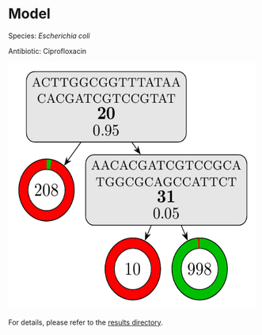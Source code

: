 
# Model

Species: *Escherichia coli*

Antibiotic: Ciprofloxacin

<img src="./model.png" width=500 height=500 />

For details, please refer to the [results directory](../../../../../results/cart_b/escherichia%20coli/ciprofloxacin/repeat_3/).

